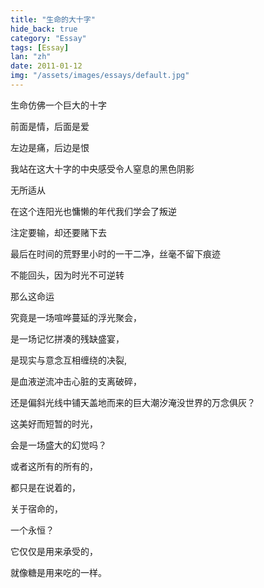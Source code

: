 ```yaml
---
title: "生命的大十字"
hide_back: true
category: "Essay"
tags: [Essay]
lan: "zh"
date: 2011-01-12
img: "/assets/images/essays/default.jpg"
---
```

生命仿佛一个巨大的十字

前面是情，后面是爱

左边是痛，后边是恨

我站在这大十字的中央感受令人窒息的黑色阴影

无所适从

在这个连阳光也慵懒的年代我们学会了叛逆

注定要输，却还要赌下去

最后在时间的荒野里小时的一干二净，丝毫不留下痕迹

不能回头，因为时光不可逆转

那么这命运

究竟是一场喧哗蔓延的浮光聚会，

是一场记忆拼凑的残缺盛宴，

是现实与意念互相缠绕的决裂,

是血液逆流冲击心脏的支离破碎，

还是偏斜光线中铺天盖地而来的巨大潮汐淹没世界的万念俱灰？

这美好而短暂的时光，

会是一场盛大的幻觉吗？

或者这所有的所有的，

都只是在说着的，

关于宿命的，

一个永恒？

它仅仅是用来承受的，

就像糖是用来吃的一样。
